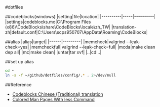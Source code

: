 #dotfiles


##codeblocks(windows)
|setting|file|location|
|----------|-----|----------|
|settings|codeblocks.mo|C:\Program Files (x86)\CodeBlocks\share\CodeBlocks\locale\zh_TW|
|translation-zh|default.conf|C:\Users\scps950707\AppData\Roaming\CodeBlocks|

##alias
|alias|target|
|------|---------|
|memcheck|valgrind --leak-check=yes|
|memcheckfull|valgrind --leak-check=full|
|mcda|make clean dep all|
|mc|make clean|
|untar|tar xvf|
|..|cd ..|

##set up alias
```sh
cd ~
ln -s -f ~/github/dotfiles/config/.* . 2>/dev/null
```

##Reference
- [Codeblocks Chinese (Traditional) translation](https://translations.launchpad.net/codeblocks/trunk/+pots/codeblocks/zh_TW/+translate)
- [Colored Man Pages With less Command](http://www.cyberciti.biz/faq/linux-unix-colored-man-pages-with-less-command/)

